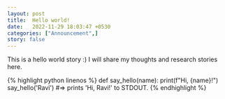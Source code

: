 ```yaml
---
layout: post
title:  Hello world!  
date:   2022-11-29 18:03:47 +0530
categories: ["Announcement",]
story: false
---
```


This is a hello world story :) I will share my thoughts and research stories here.

{% highlight python linenos %}
def say_hello(name):
    print(f"Hi, {name}!")
say_hello('Ravi')
#=> prints 'Hi, Ravi!' to STDOUT.
{% endhighlight %}
 
